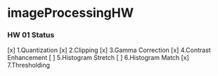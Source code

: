 # imageProcessingHW

### HW 01   Status

[x]  1.Quantization
[x]  2.Clipping
[x]  3.Gamma Correction
[x]  4.Contrast Enhancement
[ ]  5.Histogram Stretch
[ ]  6.Histogram Match
[x]  7.Thresholding
